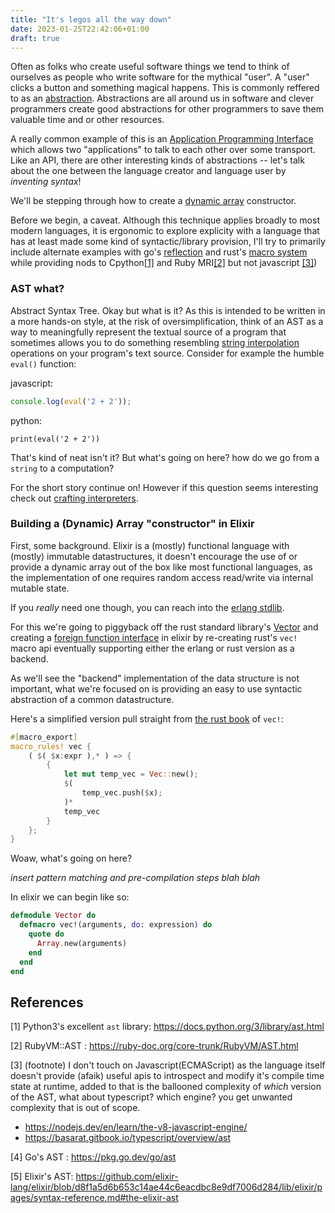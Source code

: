 ```yaml
---
title: "It's legos all the way down"
date: 2023-01-25T22:42:06+01:00
draft: true
---
```


Often as folks who create useful software things we tend to think of ourselves as people who write software for the mythical "user". A "user" clicks a button and
something magical happens. This is commonly reffered to as an [abstraction](https://en.wikipedia.org/wiki/Abstraction_(computer_science)).
Abstractions are all around us in software and clever programmers create good abstractions for other programmers to save them valuable time and or other resources.

A really common example of this is an [Application Programming Interface](https://en.wikipedia.org/wiki/API) which allows two "applications" to talk to each other over
some transport. Like an API, there are other interesting kinds of abstractions -- let's talk about the one between the language creator and language user by _inventing
syntax_!

We'll be stepping through how to create a [dynamic array](https://en.wikipedia.org/wiki/Dynamic_array) constructor.

Before we begin, a caveat. Although this technique applies broadly to most modern languages, it is ergonomic to explore explicity with a language that has at least made some kind of syntactic/library provision, I'll try to primarily include alternate examples with go's [reflection](https://go.dev/blog/laws-of-reflection) and rust's [macro system](https://doc.rust-lang.org/book/ch19-06-macros.html) while providing nods to Cpython[[1]](#references) and Ruby MRI[[2]](#references) but not javascript [[3]](#references))

### AST what?

Abstract Syntax Tree. Okay but what is it? As this is intended to be written in a more hands-on style, at the risk
of oversimplification, think of an AST as a way to meaningfully represent the textual source of a program that sometimes allows you to do something resembling [string interpolation](https://en.wikipedia.org/wiki/String_interpolation) operations on your program's text source. Consider for example the humble `eval()` function:

javascript:

```javascript
console.log(eval('2 + 2'));
```

python:

```python3
print(eval('2 + 2'))
```

That's kind of neat isn't it? But what's going on here? how do we go from a `string` to a computation?

For the short story continue on! However if this question seems interesting check out [crafting interpreters](https://craftinginterpreters.com/).

### Building a (Dynamic) Array "constructor" in Elixir

First, some background. Elixir is a (mostly) functional language with (mostly) immutable datastructures, it doesn't encourage the use of
or provide a dynamic array out of the box like most functional languages, as the implementation of one
requires random access read/write via internal mutable state.

If you _really_ need one though, you can reach into the [erlang stdlib](https://www.erlang.org/doc/man/array.html).

For this we're going to piggyback off the rust standard library's [Vector](https://doc.rust-lang.org/std/vec/struct.Vec.html) and
creating a [foreign function interface](https://en.wikipedia.org/wiki/Foreign_function_interface) in elixir by re-creating rust's `vec!` macro api
eventually supporting either the erlang or rust version as a backend.

As we'll see the "backend" implementation of the data structure is not important, what we're focused on is providing an easy to use syntactic abstraction
of a common datastructure.

Here's a simplified version pull straight from [the rust book](https://doc.rust-lang.org/book/ch19-06-macros.html) of `vec!`:

```rust
#[macro_export]
macro_rules! vec {
    ( $( $x:expr ),* ) => {
        {
            let mut temp_vec = Vec::new();
            $(
                temp_vec.push($x);
            )*
            temp_vec
        }
    };
}
```

Woaw, what's going on here?

_insert pattern matching and pre-compilation steps blah blah_

In elixir we can begin like so:

```elixir
defmodule Vector do
  defmacro vec!(arguments, do: expression) do
    quote do
      Array.new(arguments)
    end
  end
end
```

## References

[1] Python3's excellent `ast` library: <https://docs.python.org/3/library/ast.html>

[2] RubyVM::AST : <https://ruby-doc.org/core-trunk/RubyVM/AST.html>

[3] (footnote) I don't touch on Javascript(ECMAScript) as the language itself doesn't provide (afaik) useful apis to introspect and modify it's compile time state at runtime,
added to that is the ballooned complexity of _which_ version of the AST, what about typescript? which engine? you get unwanted complexity that is out of scope.

- <https://nodejs.dev/en/learn/the-v8-javascript-engine/>
- <https://basarat.gitbook.io/typescript/overview/ast>

[4] Go's AST : <https://pkg.go.dev/go/ast>

[5] Elixir's AST: <https://github.com/elixir-lang/elixir/blob/d8f1a5d6b653c14ae44c6eacdbc8e9df7006d284/lib/elixir/pages/syntax-reference.md#the-elixir-ast>
